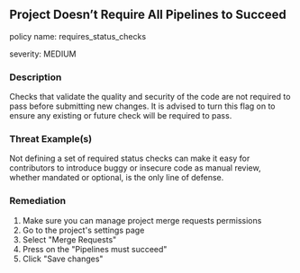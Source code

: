 ## Project Doesn’t Require All Pipelines to Succeed

policy name: requires_status_checks

severity: MEDIUM

### Description

Checks that validate the quality and security of the code are not required to pass before submitting new changes. It is advised to turn this flag on to ensure any existing or future check will be required to pass.

### Threat Example(s)

Not defining a set of required status checks can make it easy for contributors to introduce buggy or insecure code as manual review, whether mandated or optional, is the only line of defense.

### Remediation

1. Make sure you can manage project merge requests permissions
2. Go to the project's settings page
3. Select "Merge Requests"
4. Press on the "Pipelines must succeed"
5. Click "Save changes"
